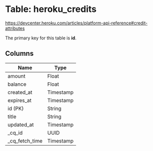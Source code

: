 # Table: heroku_credits
https://devcenter.heroku.com/articles/platform-api-reference#credit-attributes

The primary key for this table is **id**.


## Columns
| Name          | Type          |
| ------------- | ------------- |
|amount|Float|
|balance|Float|
|created_at|Timestamp|
|expires_at|Timestamp|
|id (PK)|String|
|title|String|
|updated_at|Timestamp|
|_cq_id|UUID|
|_cq_fetch_time|Timestamp|